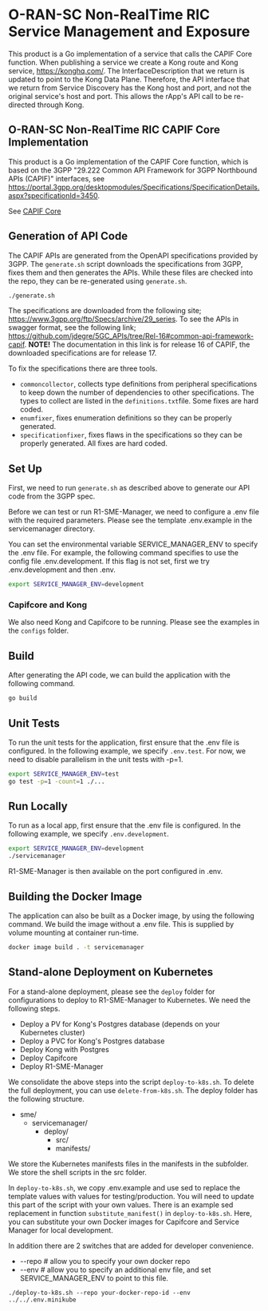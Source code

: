 <!--
-
========================LICENSE_START=================================
O-RAN-SC
%%
Copyright (C) 2024 OpenInfra Foundation Europe. All rights reserved.
%%
Licensed under the Apache License, Version 2.0 (the "License");
you may not use this file except in compliance with the License.
You may obtain a copy of the License at

     http://www.apache.org/licenses/LICENSE-2.0

Unless required by applicable law or agreed to in writing, software
distributed under the License is distributed on an "AS IS" BASIS,
WITHOUT WARRANTIES OR CONDITIONS OF ANY KIND, either express or implied.
See the License for the specific language governing permissions and
limitations under the License.
========================LICENSE_END===================================

-->

# O-RAN-SC Non-RealTime RIC Service Management and Exposure

This product is a Go implementation of a service that calls the CAPIF Core function. When publishing a service we create a Kong route and Kong service, https://konghq.com/. The InterfaceDescription that we return is updated to point to the Kong Data Plane. Therefore, the API interface that we return from Service Discovery has the Kong host and port, and not the original service's host and port. This allows the rApp's API call to be re-directed through Kong.

## O-RAN-SC Non-RealTime RIC CAPIF Core Implementation

This product is a Go implementation of the CAPIF Core function, which is based on the 3GPP "29.222 Common API Framework for 3GPP Northbound APIs (CAPIF)" interfaces, see https://portal.3gpp.org/desktopmodules/Specifications/SpecificationDetails.aspx?specificationId=3450.

See [CAPIF Core](../capifcore/README.md)

## Generation of API Code

The CAPIF APIs are generated from the OpenAPI specifications provided by 3GPP. The `generate.sh` script downloads the
specifications from 3GPP, fixes them and then generates the APIs. While these files are checked into the repo, they can be re-generated using `generate.sh`.

```sh
./generate.sh
```

The specifications are downloaded from the following site; https://www.3gpp.org/ftp/Specs/archive/29_series. To see
the APIs in swagger format, see the following link; https://github.com/jdegre/5GC_APIs/tree/Rel-16#common-api-framework-capif.
**NOTE!** The documentation in this link is for release 16 of CAPIF, the downloaded specifications are for release 17.

To fix the specifications there are three tools.
- `commoncollector`, collects type definitions from peripheral specifications to keep down the number of dependencies to
  other specifications. The types to collect are listed in the `definitions.txt`file. Some fixes are hard coded.
- `enumfixer`, fixes enumeration definitions so they can be properly generated.
- `specificationfixer`, fixes flaws in the specifications so they can be properly generated. All fixes are hard coded.

## Set Up

First, we need to run `generate.sh` as described above to generate our API code from the 3GPP spec.

Before we can test or run R1-SME-Manager, we need to configure a .env file with the required parameters. Please see the template .env.example in the servicemanager directory.

You can set the environmental variable SERVICE_MANAGER_ENV to specify the .env file. For example, the following command specifies to use the config file
.env.development. If this flag is not set, first we try .env.development and then .env.

```sh
export SERVICE_MANAGER_ENV=development
```

### Capifcore and Kong

We also need Kong and Capifcore to be running. Please see the examples in the `configs` folder.

## Build

After generating the API code, we can build the application with the following command.

```sh
go build
```

## Unit Tests

To run the unit tests for the application, first ensure that the .env file is configured. In the following example, we specify `.env.test`. For now, we need to disable parallelism in the unit tests with -p=1.

```sh
export SERVICE_MANAGER_ENV=test
go test -p=1 -count=1 ./...
```

## Run Locally

To run as a local app, first ensure that the .env file is configured. In the following example, we specify `.env.development`.

```sh
export SERVICE_MANAGER_ENV=development
./servicemanager
```

R1-SME-Manager is then available on the port configured in .env.

## Building the Docker Image

The application can also be built as a Docker image, by using the following command. We build the image without a .env file. This is supplied by volume mounting at container run-time.

```sh
docker image build . -t servicemanager
```

## Stand-alone Deployment on Kubernetes

For a stand-alone deployment, please see the `deploy` folder for configurations to deploy to R1-SME-Manager to Kubernetes. We need the following steps.
 - Deploy a PV for Kong's Postgres database (depends on your Kubernetes cluster)
 - Deploy a PVC for Kong's Postgres database
 - Deploy Kong with Postgres
 - Deploy Capifcore
 - Deploy R1-SME-Manager

We consolidate the above steps into the script `deploy-to-k8s.sh`. To delete the full deployment, you can use `delete-from-k8s.sh`. The deploy folder has the following structure.

- sme/
  - servicemanager/
    - deploy/
      - src/
      - manifests/

We store the Kubernetes manifests files in the manifests in the subfolder. We store the shell scripts in the src folder. 

In `deploy-to-k8s.sh`, we copy .env.example and use sed to replace the template values with values for testing/production. You will need to update this part of the script with your own values. There is an example sed replacement in function `substitute_manifest()` in `deploy-to-k8s.sh`. Here, you can substitute your own Docker images for Capifcore and Service Manager for local development.

In addition there are 2 switches that are added for developer convenience.
 * --repo # allow you to specify your own docker repo
 * --env  # allow you to specify an additional env file, and set SERVICE_MANAGER_ENV to point to this file.

`./deploy-to-k8s.sh --repo your-docker-repo-id --env ../../.env.minikube`
